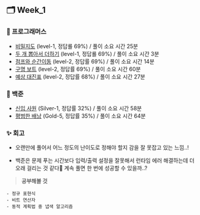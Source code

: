 ## 🗂️ Week_1

### 👾 프로그래머스

- [비밀지도](https://school.programmers.co.kr/learn/courses/30/lessons/17681) (level-1, 정답룔 69%) / 풀이 소요 시간 25분
- [두 개 뽑아서 더하기](https://school.programmers.co.kr/learn/courses/30/lessons/68644) (level-1, 정답룔 69%) / 풀이 소요 시간 3분
- [점프와 순간이동](https://school.programmers.co.kr/learn/courses/30/lessons/12980) (level-2, 정답률 69%) / 풀이 소요 시간 14분
- [구명 보트](https://school.programmers.co.kr/learn/courses/30/lessons/42885) (level-2, 정답률 69%) / 풀이 소요 시간 60분
- [예상 대진표](https://school.programmers.co.kr/learn/courses/30/lessons/12985#) (level-2, 정답률 68%) / 풀이 소요 시간 27분

### 🤖 백준

- [신입 사원](https://www.acmicpc.net/problem/1946) (Silver-1, 정답률 32%) / 풀이 소요 시간 58분
- [평범한 배낭](https://www.acmicpc.net/problem/12865) (Gold-5, 정답률 35%) / 풀이 소요 시간 64분

### ✨ 회고

- 오랜만에 풀어서 어느 정도의 난이도로 정해야 할지 감을 잘 못잡고 있는 느낌..!

- 백준은 문제 푸는 시간보다 입력/출력 설정을 잘못해서 런타임 에러 해결하는데 더 오래 걸리는 것 같다🥲 계속 풀면 한 번에 성공할 수 있을까..?

> **공부해볼 것**

```
- 정규 표현식
- 비트 연산자
- 동적 계획법 중 냅색 알고리즘
```
